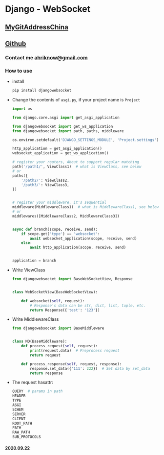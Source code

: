 # Django - WebSocket

## [MyGitAddressChina](https://git.ahriknow.com/ahri/djangowebsocket)
## [Github](https://github.com/fox-ahri/djangowebsocket)

### Contact me ahriknow@gmail.com


### How to use
- install
    ```sh
    pip install djangowebsocket
    ```

- Change the contents of `asgi.py`, if your project name is `Project`
    ```python
    import os

    from django.core.asgi import get_asgi_application

    from djangowebsocket import get_ws_application
    from djangowebsocket import path, paths, middleware

    os.environ.setdefault('DJANGO_SETTINGS_MODULE', 'Project.settings')

    http_application = get_asgi_application()
    websocket_application = get_ws_application()

    # register your routers, About to support regular matching
    path('/path1/', ViewClass1)  # what is ViewClass, see below
    # or
    paths({
        '/path2/': ViewClass2,
        '/path3/': ViewClass3,
    })


    # register your middleware, it's sequential
    middleware(MiddlewareClass1)  # what is MiddlewareClass1, see below
    # or
    middlewares([MiddlewareClass2, MiddlewareClass3])


    async def branch(scope, receive, send):
        if scope.get('type') == 'websocket':
            await websocket_application(scope, receive, send)
        else:
            await http_application(scope, receive, send)


    application = branch
    ```

- Write ViewClass
    ```python
    from djangowebsocket import BaseWebSocketView, Response


    class WebSocketView(BaseWebSocketView):

        def websocket(self, request):
            # Response's data can be str, dict, list, tuple, etc.
            return Response({'test': '123'})
    ```

- Write MiddlewareClass
    ```python
    from djangowebsocket import BaseMiddleware


    class MD(BaseMiddleware):
        def process_request(self, request):
            print(request.data)  # Preprocess request
            return request

        def process_response(self, request, response):
            response.set_data({'111': 222})  # Set data by set_data
            return response

    ```

- The request hasattr:
    ```python
    QUERY  # params in path
    HEADER
    TYPE
    ASGI
    SCHEM
    SERVER
    CLIENT
    ROOT_PATH
    PATH
    RAW_PATH
    SUB_PROTOCOLS
    ```

#### 2020.09.22
